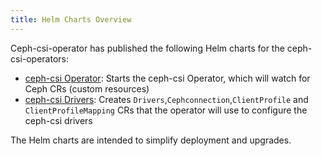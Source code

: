 ```yaml
---
title: Helm Charts Overview
---
```


Ceph-csi-operator has published the following Helm charts for the ceph-csi-operators:

* [ceph-csi Operator](operator-chart.md): Starts the ceph-csi Operator, which will watch for Ceph CRs (custom resources)
* [ceph-csi Drivers](drivers-chart.md): Creates `Drivers`,`Cephconnection`,`ClientProfile` and `ClientProfileMapping` CRs that the operator will use to configure the ceph-csi drivers

The Helm charts are intended to simplify deployment and upgrades.
